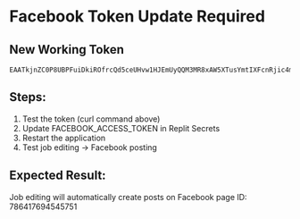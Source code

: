 # Facebook Token Update Required

## New Working Token
```
EAATkjnZC0P8UBPFuiDkiROfrcQd5ceUHvw1HJEmUyQQM3MR8xAW5XTusYmtIXFcnRjic4mGviUUDZCqBxuT0qGVDnBDzgFsE4IfJXE1nCxX7S1aRzeUSpiZCatIRJChHl0MfquYm4D4iDZBfmdLngUbUigAvBnZAoTydSrajZB4MFrMN8TI8gvtfFacjyG5fRBXlaMMPO6moeuaoHeS4F2UB67ZBgra0e5kZBj03
```

## Steps:
1. Test the token (curl command above)
2. Update FACEBOOK_ACCESS_TOKEN in Replit Secrets
3. Restart the application
4. Test job editing -> Facebook posting

## Expected Result:
Job editing will automatically create posts on Facebook page ID: 786417694545751